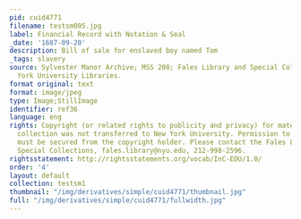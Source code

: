 ```yaml
---
pid: cuid4771
filename: testsm005.jpg
label: Financial Record with Notation & Seal
_date: '1687-09-20'
description: Bill of sale for enslaved boy named Tom
_tags: slavery
source: Sylvester Manor Archive; MSS 208; Fales Library and Special Collections, New
  York University Libraries.
format original: text
format: image/jpeg
type: Image;StillImage
identifier: ref36
language: eng
rights: Copyright (or related rights to publicity and privacy) for materials in this
  collection was not transferred to New York University. Permission to use materials
  must be secured from the copyright holder. Please contact the Fales Library and
  Special Collections, fales.library@nyu.edu, 212-998-2596.
rightsstatement: http://rightsstatements.org/vocab/InC-EDU/1.0/
order: '4'
layout: default
collection: testsm1
thumbnail: "/img/derivatives/simple/cuid4771/thumbnail.jpg"
full: "/img/derivatives/simple/cuid4771/fullwidth.jpg"
---
```


